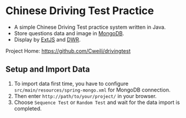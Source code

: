 Chinese Driving Test Practice
===========

* A simple Chinese Driving Test practice system written in Java.
* Store questions data and image in [MongoDB](http://www.mongodb.org/).
* Display by [ExtJS](http://www.sencha.com/products/extjs) and [DWR](http://directwebremoting.org/).

Project Home: <https://github.com/Cweili/drivingtest>

Setup and Import Data
-----------

1. To import data first time, you have to configure `src/main/resources/spring-mongo.xml` for MongoDB connection.
2. Then enter `http://path/to/your/project/` in your browser.
3. Choose `Sequence Test` or `Random Test` and wait for the data import is completed.
